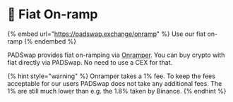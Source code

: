 # 💱 Fiat On-ramp

{% embed url="https://padswap.exchange/onramp" %}
Use our fiat on-ramp
{% endembed %}

PADSwap provides fiat on-ramping via [Onramper](https://onramper.com). You can buy crypto with fiat directly via PADSwap. No need to use a CEX for that.

{% hint style="warning" %}
Onramper takes a 1% fee. To keep the fees acceptable for our users PADSwap does not take any additional fees. The 1% are still much lower than e.g. the 1.8% taken by Binance.
{% endhint %}
